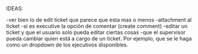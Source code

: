 IDEAS:

-ver bien lo de edit ticket que parece que esta mas o menos
-attachment al ticket
-si es executive la opción de comentar (create comment)
-editar un ticket y que el usuario solo pueda editar ciertas cosas
-que el supervisor pueda cambiar quien está a cargo de un ticket. Por ejemplo, que se le haga como un dropdown de los ejecutivos disponibles.
